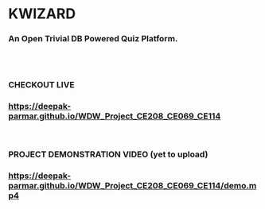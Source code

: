 # **KWIZARD**
### An Open Trivial DB Powered Quiz Platform.
<br><br>

### CHECKOUT LIVE
### https://deepak-parmar.github.io/WDW_Project_CE208_CE069_CE114

<br>

### PROJECT DEMONSTRATION VIDEO (yet to upload)
### https://deepak-parmar.github.io/WDW_Project_CE208_CE069_CE114/demo.mp4